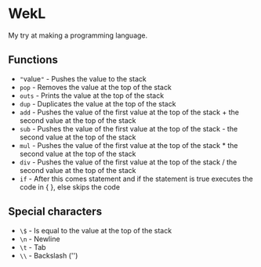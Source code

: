WekL
=
My try at making a programming language.

Functions
-
- `"`value`"` - Pushes the value to the stack
- `pop` - Removes the value at the top of the stack
- `outs` - Prints the value at the top of the stack
- `dup` - Duplicates the value at the top of the stack
- `add` - Pushes the value of the first value at the top of the stack + the second value at the top of the stack
- `sub` - Pushes the value of the first value at the top of the stack - the second value at the top of the stack
- `mul` - Pushes the value of the first value at the top of the stack * the second value at the top of the stack
- `div` - Pushes the value of the first value at the top of the stack / the second value at the top of the stack
- `if` - After this comes statement and if the statement is true executes the code in { }, else skips the code

Special characters
-
- `\$` - Is equal to the value at the top of the stack
- `\n` - Newline
- `\t` - Tab
- `\\` - Backslash ('\')